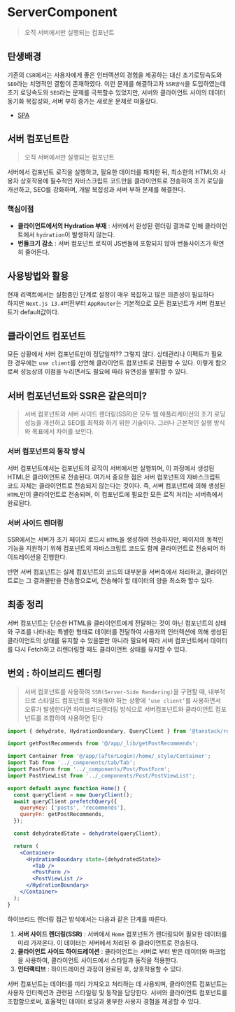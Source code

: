 # ServerComponent

> 오직 서버에서만 실행되는 컴포넌트

## 탄생배경

기존의 `CSR`에서는 사용자에게 좋은 인터렉션의 경험을 제공하는 대신 초기로딩속도와 `SEO`라는 치명적인 결함이 존재하였다. 이런 문제를 해결하고자 `SSR방식`을 도입하였는데 초기 로딩속도와 `SEO`라는 문제를 극복할수 있었지만, 서버와 클라이언트 사이의 데이터 동기화 복잡성와, 서버 부하 증가는 새로운 문제로 떠올랐다.

  * [SPA](/BASE/SPA.md)

## 서버 컴포넌트란

> 오직 서버에서만 실행되는 컴포넌트

서버에서 컴포넌트 로직을 실행하고, 필요한 데이터를 패치한 뒤, 최소한의 HTML와 사용자 상호작용에 필수적인 자바스크립트 코드만을 클라이언트로 전송하여 초기 로딩을 개선하고, SEO를 강화하며, 개발 복잡성과 서버 부하 문제를 해결한다.

### 핵심이점

- **클라이언트에서의 Hydration 부재** : 서버에서 완성된 렌더링 결과로 인해 클라이언트에서 `hydration`이 발생하지 않는다.
- **번들크기 감소** : 서버 컴포넌트 로직이 JS번들에 포함되지 않아 번들사이즈가 확연히 줄어든다.

## 사용방법와 활용 

현재 리액트에서는 실험중인 단계로 설정이 매우 복잡하고 많은 의존성이 필요하다  
하지만 `Next.js 13.4`버전부터 `AppRouter`는 기본적으로 모든 컴포넌트가 서버 컴포넌트가 default값이다.

## 클라이언트 컴포넌트 

모든 상황에서 서버 컴포넌트만이 정답일까?? 그렇지 않다. 상태관리나 이펙트가 필요한 경우에는 `use client`를 선언해 클라이언트 컴포넌트로 전환할 수 있다. 이렇게 함으로써 성능상의 이점을 누리면서도 필요에 따라 유연성을 발휘할 수 있다.

## 서버 컴포넌넌트와 SSR은 같은의미?

> 서버 컴포넌트와 서버 사이드 렌더링(SSR)은 모두 웹 애플리케이션의 초기 로딩 성능을 개선하고 SEO를 최적화 하기 위한 기술이다. 그러나 근본적인 실행 방식와 목표에서 차이를 보인다. 

### 서버 컴포넌트의 동작 방식 

서버 컴포넌트에서는 컴포넌트의 로직이 서버에서만 실행되며, 이 과정에서 생성된 HTML은 클라이언트로 전송된다. 여기서 중요한 점은 서버 컴포넌트의 자바스크립트 코드 자체는 클라이언트로 전송되지 않는다는 것이다. 즉, 서버 컴포넌트에 의해 생성된 `HTML`만이 클라이언트로 전송되며, 이 컴포넌트에 필요한 모든 로직 처리는 서버측에서 완료된다. 

### 서버 사이드 렌더링 

SSR에서는 서버가 초기 페이지 로드시 `HTML`을 생성하여 전송하지만, 페이지의 동적인 기능을 지원하기 위해 컴포넌트의 자바스크립트 코드도 함께 클라이언트로 전송되어 하이드레이션을 진행한다.


반면 서버 컴포넌트는 실제 컴포넌트의 코드의 대부분을 서버측에서 처리하고, 클라이언트로는 그 결과물만을 전송함으로써, 전송해야 할 데이터의 양을 최소화 할수 있다.

## 최종 정리

서버 컴포넌트는 단순한 HTML을 클라이언트에게 전달하는 것이 아닌 컴포넌트의 상태와 구조를 나타내는 특별한 형태로 데이터를 전달하여 사용자의 인터렉션에 의해 생성된 클라이언트의 상태를 유지할 수 있을뿐만 아니라 필요에 따라 서버 컴포넌트에서 데이터를 다시 Fetch하고 리렌더링할 때도 클라이언트 상태를 유지할 수 있다.

## 번외 : 하이브리드 렌더링 

> 서버 컴포넌트를 사용하여 `SSR(Server-Side Rendering)`을 구현할 때, 내부적으로 스타일드 컴포넌트를 적용해야 하는 상황에 `‘use client’`를 사용하면서 오류가 발생한다면 하이브리드렌더링 방식으로 서버컴포넌트와 클라이언트 컴포넌트를 조합하여 사용하면 된다

```jsx
import { dehydrate, HydrationBoundary, QueryClient } from '@tanstack/react-query';

import getPostRecommends from '@/app/_lib/getPostRecommends';

import Container from '@/app/(afterLogin)/home/_style/Container';
import Tab from '../_components/tab/Tab';
import PostForm from '../_components/Post/PostForm';
import PostViewList from '../_components/Post/PostViewList';

export default async function Home() {
  const queryClient = new QueryClient();
  await queryClient.prefetchQuery({
    queryKey: ['posts', 'recommends'],
    queryFn: getPostRecommends,
  });

  const dehydratedState = dehydrate(queryClient);

  return (
    <Container>
      <HydrationBoundary state={dehydratedState}>
        <Tab />
        <PostForm />
        <PostViewList />
      </HydrationBoundary>
    </Container>
  );
}

```

하이브리드 렌더링 접근 방식에서는 다음과 같은 단계를 따른다.

1. **서버 사이드 렌더링(SSR)** :  서버에서 `Home` 컴포넌트가 렌더링되어 필요한 데이터를 미리 가져온다. 이 데이터는 서버에서 처리된 후 클라이언트로 전송된다.
2. **클라이언트 사이드 하이드레이션** : 클라이언트는 서버로 부터 받은 데이터와 마크업을 사용하여, 클라이언트 사이드에서 스타일과 동작을 적용한다.
3. **인터랙티브** :  하이드레이션 과정이 완료된 후, 상호작용할 수 있다.

서버 컴포넌트는 데이터를 미리 가져오고 처리하는 데 사용되며, 클라이언트 컴포넌트는 사용자 인터렉션과 관련된 스타일링 및 동작을 담당한다. 서버와 클라이언트 컴포넌트를 조합함으로써, 효율적인 데이터 로딩과 풍부한 사용자 경험을 제공할 수 있다.